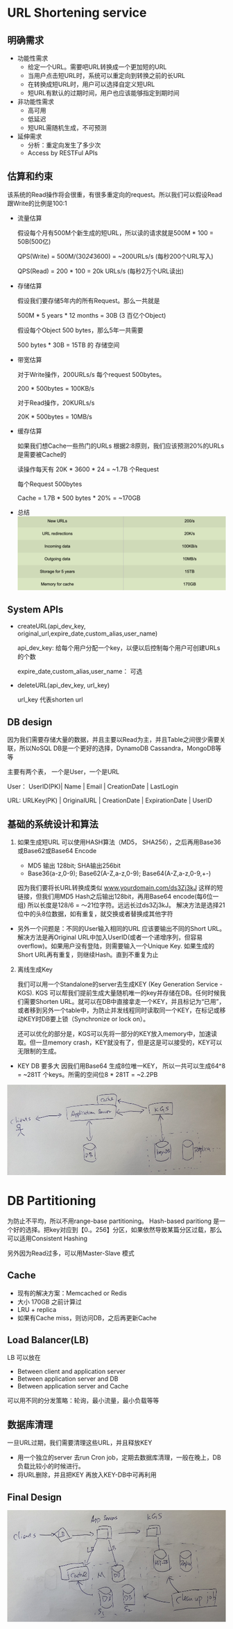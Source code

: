 # URL Shortening service

## 明确需求

- 功能性需求
    - 给定一个URL。需要吧URL转换成一个更加短的URL
    - 当用户点击短URL时，系统可以重定向到转换之前的长URL
    - 在转换成短URL时，用户可以选择自定义短URL
    - 短URL有默认的过期时间，用户也应该能够指定到期时间
- 非功能性需求
    - 高可用
    - 低延迟
    - 短URL需随机生成，不可预测
- 延伸需求
    - 分析：重定向发生了多少次
    - Access by RESTFul APIs

## 估算和约束

该系统的Read操作将会很重，有很多重定向的request。所以我们可以假设Read跟Write的比例是100:1
- 流量估算

    假设每个月有500M个新生成的短URL，所以读的请求就是500M * 100 = 50B(500亿)

    QPS(Write) = 500M/(30*24*3600) = ~200URLs/s (每秒200个URL写入)

    QPS(Read) = 200 * 100 = 20k URLs/s (每秒2万个URL读出)

- 存储估算

    假设我们要存储5年内的所有Request。那么一共就是

    500M * 5 years * 12 months = 30B (3 百亿个Object)

    假设每个Object 500 bytes，那么5年一共需要

    500 bytes * 30B = 15TB 的 存储空间

- 带宽估算

    对于Write操作，200URLs/s 每个request 500bytes。

    200 * 500bytes = 100KB/s

    对于Read操作，20KURLs/s

    20K * 500bytes = 10MB/s

- 缓存估算

    如果我们想Cache一些热门的URLs 根据2:8原则，我们应该预测20%的URLs是需要被Cache的

    读操作每天有 20K * 3600 * 24 = ~1.7B 个Request

    每个Request 500bytes

    Cache = 1.7B * 500 bytes * 20% = ~170GB

- 总结
![](../img/Short-url-1.png)

## System APIs

- createURL(api_dev_key, original_url,expire_date,custom_alias,user_name)

    api_dev_key: 给每个用户分配一个key，以便以后控制每个用户可创建URLs的个数

    expire_date,custom_alias,user_name： 可选

- deleteURL(api_dev_key, url_key)

    url_key 代表shorten url

## DB design

因为我们需要存储大量的数据，并且主要以Read为主，并且Table之间很少需要关联，所以NoSQL DB是一个更好的选择，DynamoDB Cassandra，MongoDB等等

主要有两个表， 一个是User，一个是URL

User： UserID(PK)| Name | Email | CreationDate | LastLogin

URL: URLKey(PK) | OriginalURL | CreationDate | ExpirationDate | UserID

## 基础的系统设计和算法

1. 如果生成短URL
    可以使用HASH算法（MD5， SHA256），之后再用Base36或Base62或Base64 Encode
    - MD5 输出 128bit; SHA输出256bit
    - Base36(a-z,0-9); Base62(A-Z,a-z,0-9); Base64(A-Z,a-z,0-9,+-)

    因为我们要将长URL转换成类似 www.yourdomain.com/ds3Zj3kJ  这样的短链接，但我们用MD5 Hash之后输出128bit，再用Base64 encode(每6位一组) 所以长度是128/6 = ～21位字符。远远长过ds3Zj3kJ。 解决方法是选择21位中的头8位数据，如有重复，就交换或者替换成其他字符

- 另外一个问题是：不同的User输入相同的URL 应该要输出不同的Short URL。解决方法是再Original URL中加入UserID(或者一个递增序列，但容易overflow)。如果用户没有登陆，则需要输入一个Unique Key. 如果生成的Short URL再有重复，则继续Hash。直到不重复为止

2. 离线生成Key

    我们可以用一个Standalone的server去生成KEY (Key Generation Service - KGS). KGS 可以帮我们提前生成大量随机唯一的key并存储在DB。任何时候我们需要Shorten URL。就可以在DB中直接拿走一个KEY，并且标记为“已用”，或者移到另外一个table中，为防止并发线程同时读取同一个KEY，在标记或移动KEY时DB要上锁（Synchronize or lock on）。

    还可以优化的部分是，KGS可以先将一部分的KEY放入memory中，加速读取。但一旦memory crash，KEY就没有了，但是这是可以接受的，KEY可以无限制的生成。

- KEY DB 要多大
    因我们用Base64 生成8位唯一KEY， 所以一共可以生成64^8 = ~281T 个keys。所需的空间位8 * 281T = ~2.2PB 

![](../img/Short-url-2.jpg)

# DB Partitioning
为防止不平均，所以不用range-base partitioning。 Hash-based paritiong 是一个好的选择。把key对应到【0.。256】分区，如果依然导致某篇分区过载，那么可以适用Consistent Hashing

另外因为Read过多，可以用Master-Slave 模式

## Cache
- 现有的解决方案：Memcached or Redis
- 大小 170GB 之前计算过
- LRU + replica
- 如果有Cache miss，则访问DB，之后再更新Cache

## Load Balancer(LB)

LB 可以放在
- Between client and application server
- Between application server and DB
- Between application server and Cache

可以用不同的分发策略：轮询，最小流量，最小负载等等

## 数据库清理
一旦URL过期，我们需要清理这些URL，并且释放KEY

- 用一个独立的server 去run Cron job，定期去数据库清理，一般在晚上，DB负载比较小的时候进行。
- 将URL删除，并且把KEY 再放入KEY-DB中可再利用

## Final Design
![](../img/Short-url-3.jpg)
